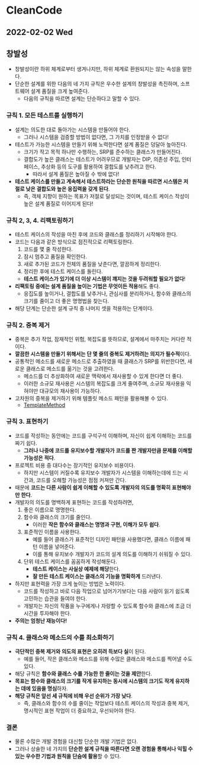 # CleanCode
## 2022-02-02 Wed

## 창발성
* 창발성이란 하위 체계로부터 생겨나지만, 하위 체계로 환원되지는 않는 속성을 말한다.
* 단순한 설계를 위한 다음의 네 가지 규칙은 우수한 설계의 창발성을 촉진하며, 소프트웨어 설계 품질을 크게 높여준다.
  * 다음의 규칙을 따르면 설계는 단순하다고 말할 수 있다.
  
### 규칙 1. 모든 테스트를 실행하기
* 설계는 의도한 대로 돌아가는 시스템을 만들어야 한다.
  * 그러나 시스템을 검증할 방법이 없다면, 그 가치를 인정받을 수 없다!
* 테스트가 가능한 시스템을 만들기 위해 노력한다면 설계 품질은 덩달아 높아진다.
  * 크기가 작고 목적 하나만 수행하는, SRP를 준수하는 클래스가 만들어진다.
  * 결합도가 높은 클래스는 테스트가 어려우므로 개발자는 DIP, 의존성 주입, 인터페이스, 추상화 등의 도구를 활용하여 결합도를 낮추려고 한다.
    * 따라서 설계 품질은 높아질 수 밖에 없다!
* **테스트 케이스를 만들고 계속해서 테스트하라는 단순한 원칙을 따르면 시스템은 저절로 낮은 결합도와 높은 응집력을 갖게 된다**.
  * 즉, 객체 지향이 원하는 목표가 저절로 달성되는 것이며, 테스트 케이스 작성이 높은 설계 품질로 이어지게 된다!

### 규칙 2, 3, 4. 리팩토링하기
* 테스트 케이스의 작성을 마친 후에 코드와 클래스를 정리하기 시작해야 한다.
* 코드는 다음과 같은 방식으로 점진적으로 리팩토링한다.
  1. 코드를 몇 줄 작성한다.
  2. 잠시 멈추고 품질을 확인한다.
  3. 새로 추가된 코드가 전체의 품질을 낮춘다면, 깔끔하게 정리한다.
  4. 정리한 후에 테스트 케이스를 돌린다.
  * **테스트 케이스가 있기에 더 이상 시스템이 꺠지는 것을 두려워할 필요가 없다**!
* **리팩토링 중에는 설계 품질을 높이는 기법은 무엇이든 적용**해도 좋다.
  * 응집도를 높이거나, 결합도를 낮추거나, 관심사를 분리하거나, 함수와 클래스의 크기를 줄이고 더 좋은 명명법을 찾는다.
* 해당 단계는 단순한 설계 규칙 중 나머지 셋을 적용하는 단계이다.

### 규칙 2. 중복 제거
* 중복은 추가 작업, 잠재적인 위험, 복잡도를 뜻하므로, 설계에서 마주치는 커다란 적이다.
* **깔끔한 시스템을 만들기 위해서는 단 몇 줄의 중복도 제거하려는 의지가 필수적**이다.
* 공통적인 메소드를 새로운 메소드로 추출하였을 때 클래스가 SRP를 위반한다면, 새로운 클래스로 메소드를 옮기는 것을 고려한다.
  * 메소드를 더 추상화하여 새로운 맥락에서 재사용할 수 있게 한다면 더 좋다.
  * 이러한 소규모 재사용은 시스템의 복잡도를 크게 줄여주며, 소규모 재사용을 익혀야만 대규모의 재사용이 가능하다.
* 고차원의 중복을 제거하기 위해 템플릿 메소드 패턴을 활용해볼 수 있다.
  * [TemplateMethod](https://github.com/injuk/TIL/blob/master/Code/DesignPattern/DesignPattern001.md)

### 규칙 3. 표현하기
* 코드를 작성하는 동안에는 코드를 구석구석 이해하며, 자신이 쉽게 이해하는 코드를 짜기 쉽다.
  * **그러나 나중에 코드를 유지보수할 개발자가 코드를 짠 개발자만큼 문제를 이해할 가능성은 적다**.
* 프로젝트 비용 중 대다수는 장기적인 유지보수 비용이다.
  * 하지만 시스템이 커질수록 유지보수 개발자가 시스템을 이해하는데에 드는 시간과, 코드를 오해할 가능성은 점점 커져만 간다.
* 때문에 **코드는 다른 사람이 쉽게 이해할 수 있도록 개발자의 의도를 명확히 표현해야만 한다**.
* 개발자의 의도를 명백하게 표현하는 코드를 작성하려면,
  1. 좋은 이름으로 명명한다.
  2. 함수와 클래스의 크기를 줄인다.
     * 이러한 **작은 함수와 클래스는 명명과 구현, 이해가 모두 쉽다**. 
  3. 표준적인 이름을 사용한다.
     * 예를 들어 클래스가 표준적인 디자인 패턴을 사용했다면, 클래스 이름에 패턴 이름을 넣어준다.
     * 이를 통해 유지보수 개발자가 코드의 설계 의도를 이해하기 쉬워질 수 있다.
  4. 단위 테스트 케이스를 꼼꼼하게 작성해둔다.
     * **테스트 케이스는 사실상 예제에 해당**한다.
     * **잘 만든 테스트 케이스는 클래스의 기능을 명확하게** 드러낸다.
* 하지만 표현력을 가장 크게 높이는 방법은 노력이다.
  * 코드를 작성하고 바로 다음 작업으로 넘어가기보다는 다음 사람이 읽기 쉽도록 고민하는 습관을 들여야 한다.
  * 개발자는 자신의 작품을 누구에게나 자랑할 수 있도록 함수와 클래스에 조금 더 시간을 투자해야 한다.
* **주의는 엄청난 재능이다!**

### 규칙 4. 클래스와 메소드의 수를 최소화하기
* **극단적인 중복 제거와 의도의 표현은 오히려 득보다 실**이 된다.
  * 예를 들어, 작은 클래스와 메소드를 위해 수많은 클래스와 메소드를 찍어낼 수도 있다.
* 해당 규칙은 **함수와 클래스 수를 가능한 한 줄이는 것을 제안**한다.
* **목표는 함수와 클래스의 크기를 작게 유지하는 동시에 시스템의 크기도 작게 유지하는 데에 있음을 명심**하자.
* **해당 규칙은 앞선 세 규칙에 비해 우선 순위가 가장 낮다**.
  * 즉, 클래스와 함수의 수를 줄이는 작업보다 테스트 케이스의 작성과 중복 제거, 명시적인 표현 작업이 더 중요하고, 우선되어야 한다.

### 결론
* 물론 수많은 개발 경험을 대신할 단순한 개발 기법은 없다.
* 그러나 상술한 네 가지의 **단순한 설계 규칙을 따른다면 오랜 경험을 통해서나 익힐 수 있는 우수한 기법과 원칙을 단숨에 활용**할 수 있다.